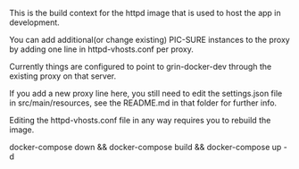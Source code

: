 This is the build context for the httpd image that is used to host the app
in development. 

You can add additional(or change existing) PIC-SURE instances to the proxy
by adding one line in httpd-vhosts.conf per proxy.

Currently things are configured to point to grin-docker-dev through the
existing proxy on that server. 

If you add a new proxy line here, you still need to edit the settings.json
file in src/main/resources, see the README.md in that folder for further info.

Editing the httpd-vhosts.conf file in any way requires you to rebuild the image.

docker-compose down && docker-compose build && docker-compose up -d



